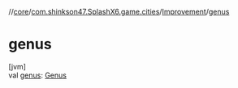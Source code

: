 //[core](../../../index.md)/[com.shinkson47.SplashX6.game.cities](../index.md)/[Improvement](index.md)/[genus](genus.md)

# genus

[jvm]\
val [genus](genus.md): [Genus](../-genus/index.md)
